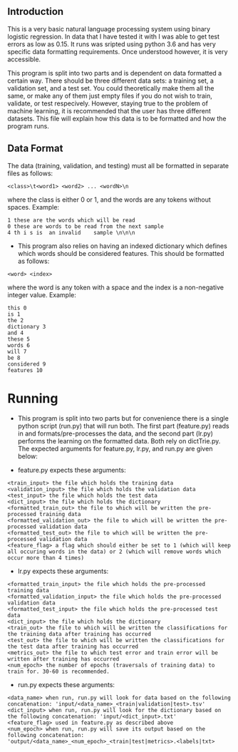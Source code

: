 
## Introduction

This is a very basic natural language processing system using binary logistic regression. In data that I have tested it with I was able to get test errors as low as 0.15. It runs was sripted using python 3.6 and has very specific data formatting requirements. Once understood however, it is very accessible.

This program is split into two parts and is dependent on data formatted a certain way. There should be three different data sets: a training set, a validation set, and a test set. You could theoretically make them all the same, or make any of them just empty files if you do not wish to train, validate, or test respecively. However, staying true to the problem of machine learning, it is recommended that the user has three different datasets. This file will explain how this data is to be formatted and how the program runs. 

## Data Format

The data (training, validation, and testing) must all be formatted in separate files as follows:

```
<class>\t<word1> <word2> ... <wordN>\n
```

where the class is either 0 or 1, and the words are any tokens without spaces.
Example:

```
1 these are the words which will be read
0 these are words to be read from the next sample
4 th i s is  an invalid    sample \n\n\n
```

 * This program also relies on having an indexed dictionary which defines which words should be considered features. This should be formatted as follows:

```
<word> <index>
```

where the word is any token with a space and the index is a non-negative integer value.
Example:

```
this 0
is 1
the 2
dictionary 3
and 4
these 5
words 6
will 7
be 8
considered 9
features 10
```

# Running

 * This program is split into two parts but for convenience there is a single python script (run.py) that will run both. The first part (feature.py) reads in and formats/pre-processes the data, and the second part (lr.py) performs the learning on the formatted data. Both rely on dictTrie.py. The expected arguments for feature.py, lr.py, and run.py are given below:

 * feature.py expects these arguments:
 ```
<train_input> the file which holds the training data
<validation_input> the file which holds the validation data
<test_input> the file which holds the test data
<dict_input> the file which holds the dictionary
<formatted_train_out> the file to which will be written the pre-processed training data
<formatted_validation_out> the file to which will be written the pre-processed validation data
<formatted_test_out> the file to which will be written the pre-processed validation data
<feature_flag> a flag which should either be set to 1 (which will keep all occuring words in the data) or 2 (which will remove words which occur more than 4 times)
```

 * lr.py expects these arguments:
 ```
<formatted_train_input> the file which holds the pre-processed training data
<formatted_validation_input> the file which holds the pre-processed validation data
<formatted_test_input> the file which holds the pre-processed test data
<dict_input> the file which holds the dictionary
<train_out> the file to which will be written the classifications for the training data after training has occurred
<test_out> the file to which will be written the classifications for the test data after training has occurred
<metrics_out> the file to which test error and train error will be written after training has occurred
<num_epoch> the number of epochs (traversals of training data) to train for. 30-60 is recommended.
 ```

 * run.py expects these arguments:
 ```
<data_name> when run, run.py will look for data based on the following concatenation: 'input/<data_name>_<train|validation|test>.tsv'
<dict_input> when run, run.py will look for the dictionary based on the following concatenation: 'input/<dict_input>.txt'
<feature_flag> used in feature.py as described above
<num_epoch> when run, run.py will save its output based on the following concatenation: 'output/<data_name>_<num_epoch>_<train|test|metrics>.<labels|txt>
 ```
